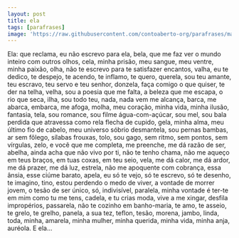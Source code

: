 ```yaml
---
layout: post
title: ela
tags: [parafrases]
image: 'https://raw.githubusercontent.com/contoaberto-org/parafrases/master/images/posts/parafrases-div.png'
---
```


Ela: que reclama, eu não escrevo para ela, bela, que me faz ver o mundo inteiro com outros olhos, cela, minha prisão, meu sangue, meu ventre, minha paixão, olha, não te escrevo para te satisfazer encantos, valha, eu te dedico, te despejo, te acendo, te inflamo, te quero, querela, sou teu amante, teu escravo, teu servo e teu senhor, donzela, faça comigo o que quiser, te der na telha, velha, sou a poesia que me falta, a beleza que me escapa, o rio que seca, ilha, sou todo teu, nada, nada vem me alcança, barca, me abarca, embarca, me afoga, molha, meu coração, minha vida, minha ilusão, fantasia, tela, sou romance, sou filme água-com-açúcar, sou mel, sou bala perdida que atravessa como rela flecha de cupido, gela, minha alma, meu último fio de cabelo, meu universo sóbrio desmantela, sou pernas bambas, ar sem fôlego, sílabas frouxas, tolo, sou gago, sem ritmo, sem pontos, sem vírgulas, zelo, e você que me completa, me preenche, me dá razão de ser, abelha, ainda acha que não vivo por ti, não te tenho chama, não me aqueço em teus braços, em tuas coxas, em teu seio, vela, me dá calor, me dá ardor, me dá prazer, me dá luz, estrela, não me apoquente com cobrança, essa ânsia, esse ciúme barato, apela, eu só te vejo, só te escrevo, só te desenho, te imagino, tino, estou perdendo o medo de viver, a vontade de morrer jovem, o tesão de ser único, só, indivisível, paralela, minha vontade é ter-te em mim como tu me tens, cadela, e tu crias moda, vive a me xingar, desfila impropérios, passarela, não te cozinho em banho-maria, te amo, te asseio, te grelo, te grelho, panela, a sua tez, teflon, tesão, morena, jambo, linda, toda, minha, amarela, minha mulher, minha querida, minha vida, minha anja, auréola. E ela…
